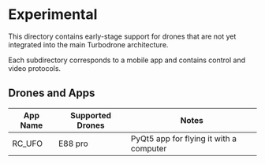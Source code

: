 # Experimental
This directory contains early-stage support for drones that are not yet integrated into the main Turbodrone architecture.

Each subdirectory corresponds to a mobile app and contains control and video protocols.

## Drones and Apps

| App Name              | Supported Drones | Notes |
|-----------------------|------------------|-------|
| RC_UFO | E88 pro | PyQt5 app for flying it with a computer |
